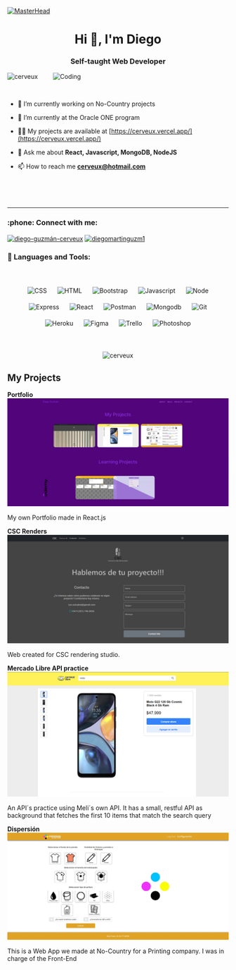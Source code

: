 [![MasterHead](https://www.idigitie.com/images/clips/website-development.gif)](https://portfolio-cerveux.vercel.app/)
<h1 align="center">Hi 👋, I'm Diego</h1>
<h3 align="center">Self-taught Web Developer</h3>
<img align="right" alt="Coding" width="400" src="https://camo.githubusercontent.com/8ba1e66bcfa048214cf17f235c341742347c9c248831d044aa888acbeec89502/68747470733a2f2f63646e2e6472696262626c652e636f6d2f75736572732f313239323637372f73637265656e73686f74732f363133393136372f6d656469612f66636637666430633631396262383737303635333330373932343039313566332e676966">

<p align="left"> <img src="https://komarev.com/ghpvc/?username=cerveux&label=Profile%20views&color=0e75b6&style=flat" alt="cerveux" /> </p>
<br>

- 🔭 I’m currently working on No-Country projects

- 🌱 I’m currently at the Oracle ONE program

- 👨‍💻 My projects are available at [https://cerveux.vercel.app/](https://cerveux.vercel.app/)

- 💬 Ask me about **React, Javascript, MongoDB, NodeJS**

- 📫 How to reach me **cerveux@hotmail.com**

<br><br><br>
<hr>

<h3 align="left"> :phone: Connect with me:</h3>
<p align="left">
<a href="https://linkedin.com/in/diego-guzmán-cerveux" target="blank"><img align="center" src="https://raw.githubusercontent.com/rahuldkjain/github-profile-readme-generator/master/src/images/icons/Social/linked-in-alt.svg" alt="diego-guzmán-cerveux" height="30" width="40" /></a>
<a href="https://www.hackerrank.com/diegomartinguzm1" target="blank"><img align="center" src="https://raw.githubusercontent.com/rahuldkjain/github-profile-readme-generator/master/src/images/icons/Social/hackerrank.svg" alt="diegomartinguzm1" height="30" width="40" /></a>
</p>

<h3 align="left">🧰 Languages and Tools:</h3>

<br>
<p align="center">
<img align="center" alt="CSS" width="40px" style="margin:10px;" src="https://cdn.jsdelivr.net/gh/devicons/devicon/icons/css3/css3-original.svg"/>
<img align="center" alt="HTML" width="40px" style="margin:10px;" src="https://cdn.jsdelivr.net/gh/devicons/devicon/icons/html5/html5-original.svg" />
<img align="center" alt="Bootstrap" width="40px" style="margin:10px;" src="https://cdn.jsdelivr.net/gh/devicons/devicon/icons/bootstrap/bootstrap-plain.svg" />
<img align="center" alt="Javascript" width="40px" style="margin:10px;" src="https://cdn.jsdelivr.net/gh/devicons/devicon/icons/javascript/javascript-original.svg" />
<img align="center" alt="Node" width="40px" style="margin:10px;" src="https://cdn.jsdelivr.net/gh/devicons/devicon/icons/nodejs/nodejs-original.svg" />
<img align="center" alt="Express" width="40px" style="margin:10px;" src="https://cdn.jsdelivr.net/gh/devicons/devicon/icons/express/express-original.svg" />
<img align="center" alt="React" width="40px" style="margin:10px;" src="https://cdn.jsdelivr.net/gh/devicons/devicon/icons/react/react-original.svg" />
<img align="center" alt="Postman" width="40px" style="margin:10px;" src="https://www.vectorlogo.zone/logos/getpostman/getpostman-icon.svg"  />
<img align="center" alt="Mongodb" width="40px" style="margin:10px;" src="https://cdn.jsdelivr.net/gh/devicons/devicon/icons/mongodb/mongodb-original-wordmark.svg" />
<img align="center" alt="Git" width="40px" style="margin:10px;" src="https://cdn.jsdelivr.net/gh/devicons/devicon/icons/git/git-original.svg" />
<img align="center" alt="Heroku" width="40px" style="margin:10px;" src="https://cdn.jsdelivr.net/gh/devicons/devicon/icons/heroku/heroku-plain.svg" />
<img align="center" alt="Figma" width="40px" style="margin:10px;" src="https://cdn.jsdelivr.net/gh/devicons/devicon/icons/figma/figma-original.svg" />
<img align="center" alt="Trello" width="40px" style="margin:10px;" src="https://cdn.jsdelivr.net/gh/devicons/devicon/icons/trello/trello-plain.svg" />
<img align="center" alt="Photoshop" width="40px" style="margin:10px;" src="https://cdn.jsdelivr.net/gh/devicons/devicon/icons/photoshop/photoshop-line.svg" />
</p>

<br>
<p align="center"><img align="center" src="https://github-readme-stats.vercel.app/api/top-langs?username=cerveux&show_icons=true&locale=en&layout=compact" alt="cerveux" /></p>

## My Projects

**Portfolio**
<a target="_blank" href='https://cerveux.vercel.app/'>![This is an image](Portfolio.JPG)</a>
<p>My own Portfolio made in React.js</p>


**CSC Renders**
<a target="_blank" href='https://csc-renders.vercel.app/'>![This is an image](csc-arquitectura.JPG)</a>
<p>Web created for CSC rendering studio.</p>


**Mercado Libre API practice**
<a target="_blank" href='https://meli-restful-front.vercel.app/'>![This is an image](screenshot-1.jpg)</a>
<p>An API´s practice using Meli´s own API. It has a small, restful API as background that fetches the first 10 items that match the search query</p>


**Dispersión**
<a target="_blank" href='https://dispersion.vercel.app/'>![This is an image](dispersion.JPG)</a>
<p>This is a Web App we made at No-Country for a Printing company. I was in charge of the Front-End</p>
